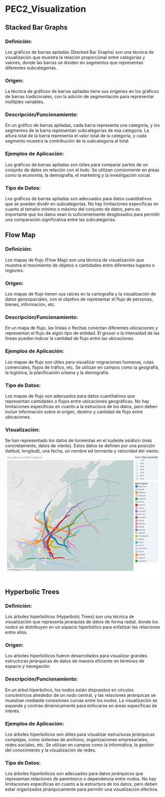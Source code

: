 # PEC2_Visualization

## Stacked Bar Graphs
### Definición:
Los gráficos de barras apiladas (Stacked Bar Graphs) son una técnica de visualización que muestra la relación proporcional entre categorías y valores, donde las barras se dividen en segmentos que representan diferentes subcategorías.

### Origen:
La técnica de gráficos de barras apiladas tiene sus orígenes en los gráficos de barras tradicionales, con la adición de segmentación para representar múltiples variables.

### Descripción/Funcionamiento:
En un gráfico de barras apiladas, cada barra representa una categoría, y los segmentos de la barra representan subcategorías de esa categoría. La altura total de la barra representa el valor total de la categoría, y cada segmento muestra la contribución de la subcategoría al total.

### Ejemplos de Aplicación:
Los gráficos de barras apiladas son útiles para comparar partes de un conjunto de datos en relación con el todo. Se utilizan comúnmente en áreas como la economía, la demografía, el marketing y la investigación social.

### Tipo de Datos:
Los gráficos de barras apiladas son adecuados para datos cuantitativos que se pueden dividir en subcategorías. No hay limitaciones específicas en cuanto al tamaño mínimo o máximo del conjunto de datos, pero es importante que los datos sean lo suficientemente desglosados para permitir una comparación significativa entre las subcategorías.

## Flow Map
### Definición:
Los mapas de flujo (Flow Map) son una técnica de visualización que muestra el movimiento de objetos o cantidades entre diferentes lugares o regiones.

### Origen:
Los mapas de flujo tienen sus raíces en la cartografía y la visualización de datos geoespaciales, con el objetivo de representar el flujo de personas, bienes, información, etc.

### Descripción/Funcionamiento:
En un mapa de flujo, las líneas o flechas conectan diferentes ubicaciones y representan el flujo de algún tipo de entidad. El grosor o la intensidad de las líneas pueden indicar la cantidad de flujo entre las ubicaciones.

### Ejemplos de Aplicación:
Los mapas de flujo son útiles para visualizar migraciones humanas, rutas comerciales, flujos de tráfico, etc. Se utilizan en campos como la geografía, la logística, la planificación urbana y la demografía.

### Tipo de Datos:
Los mapas de flujo son adecuados para datos cuantitativos que representan cantidades o flujos entre ubicaciones geográficas. No hay limitaciones específicas en cuanto a la estructura de los datos, pero deben incluir información sobre el origen, destino y cantidad de flujo entre ubicaciones.

### Visualización:
Se han representado los datos de tormentas en el sudeste asiático (más concretamente, datos de viento). Estos datos se definen por una posición (latitud, longitud), una fecha, un nombre ed tormenta y velocidad del viento. 
![Flow map de la evolución de tormentas en el sudeste asiático.](Dashboard.png)

## Hyperbolic Trees
### Definición:
Los árboles hiperbólicos (Hyperbolic Trees) son una técnica de visualización que representa jerarquías de datos de forma radial, donde los nodos se distribuyen en un espacio hiperbólico para enfatizar las relaciones entre ellos.

### Origen:
Los árboles hiperbólicos fueron desarrollados para visualizar grandes estructuras jerárquicas de datos de manera eficiente en términos de espacio y navegación.

### Descripción/Funcionamiento:
En un árbol hiperbólico, los nodos están dispuestos en círculos concéntricos alrededor de un nodo central, y las relaciones jerárquicas se muestran mediante conexiones curvas entre los nodos. La visualización se expande y contrae dinámicamente para enfocarse en áreas específicas de interés.

### Ejemplos de Aplicación:
Los árboles hiperbólicos son útiles para visualizar estructuras jerárquicas complejas, como sistemas de archivos, organizaciones empresariales, redes sociales, etc. Se utilizan en campos como la informática, la gestión del conocimiento y la visualización de redes.

### Tipo de Datos:
Los árboles hiperbólicos son adecuados para datos jerárquicos que representan relaciones de parentesco o dependencia entre nodos. No hay limitaciones específicas en cuanto a la estructura de los datos, pero deben estar organizados jerárquicamente para permitir una visualización efectiva.
